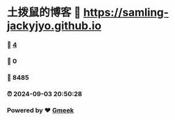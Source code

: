 # 土拨鼠的博客 :link: https://samling-jackyjyo.github.io 
### :page_facing_up: [4](https://samling-jackyjyo.github.io/tag.html) 
### :speech_balloon: 0 
### :hibiscus: 8485 
### :alarm_clock: 2024-09-03 20:50:28 
### Powered by :heart: [Gmeek](https://github.com/Meekdai/Gmeek)
